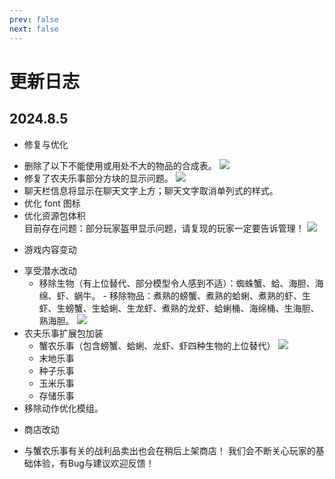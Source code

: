 ```yaml
---
prev: false
next: false
---
```

# 更新日志
## 2024.8.5
* 修复与优化
- 删除了以下不能使用或用处不大的物品的合成表。
![](/img/updatelog/20240805/4.jpg)
- 修复了农夫乐事部分方块的显示问题。
![](/img/updatelog/20240805/3.jpg)
- 聊天栏信息将显示在聊天文字上方；聊天文字取消单列式的样式。
- 优化 font 图标
- 优化资源包体积  
目前存在问题：部分玩家盔甲显示问题，请复现的玩家一定要告诉管理！
![](/img/updatelog/20240805/2.jpg)
* 游戏内容变动
- 享受潜水改动
  - 移除生物（有上位替代、部分模型令人感到不适）：蜘蛛蟹、蛤、海胆、海绵、虾、蜗牛。  - 移除物品：煮熟的螃蟹、煮熟的蛤蜊、煮熟的虾、生虾、生螃蟹、生蛤蜊、生龙虾、煮熟的龙虾、蛤蜊桶、海绵桶、生海胆、熟海胆。
![](/img/updatelog/20240805/1.jpg)
- 农夫乐事扩展包加装
  - 蟹农乐事（包含螃蟹、蛤蜊、龙虾、虾四种生物的上位替代）
![](/img/updatelog/20240805/0.jpg)
  - 末地乐事
  - 种子乐事
  - 玉米乐事
  - 存储乐事
- 移除动作优化模组。
* 商店改动
- 与蟹农乐事有关的战利品卖出也会在稍后上架商店！
我们会不断关心玩家的基础体验，有Bug与建议欢迎反馈！
